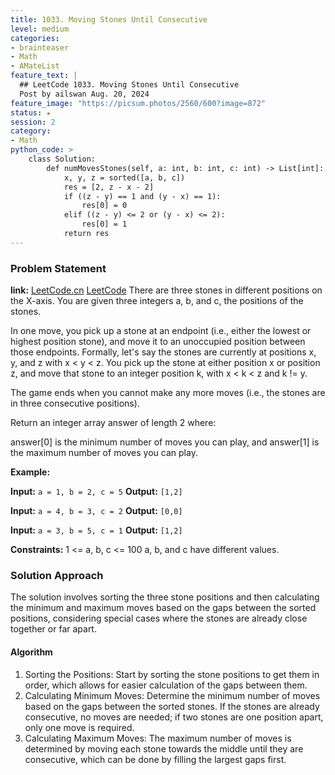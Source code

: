 ```yaml
---
title: 1033. Moving Stones Until Consecutive
level: medium
categories:
- brainteaser
- Math
- AMateList
feature_text: |
  ## LeetCode 1033. Moving Stones Until Consecutive
  Post by ailswan Aug. 20, 2024
feature_image: "https://picsum.photos/2560/600?image=872"
status: ★
session: 2
category:
- Math
python_code: >
    class Solution:
        def numMovesStones(self, a: int, b: int, c: int) -> List[int]:
            x, y, z = sorted([a, b, c])
            res = [2, z - x - 2]
            if ((z - y) == 1 and (y - x) == 1):
                res[0] = 0
            elif ((z - y) <= 2 or (y - x) <= 2):
                res[0] = 1
            return res    
---
```


### Problem Statement
**link:**
[LeetCode.cn](https://leetcode.cn/problems/moving-stones-until-consecutive/)
[LeetCode](https://leetcode.com/moving-stones-until-consecutive/)
There are three stones in different positions on the X-axis. You are given three integers a, b, and c, the positions of the stones.

In one move, you pick up a stone at an endpoint (i.e., either the lowest or highest position stone), and move it to an unoccupied position between those endpoints. Formally, let's say the stones are currently at positions x, y, and z with x < y < z. You pick up the stone at either position x or position z, and move that stone to an integer position k, with x < k < z and k != y.

The game ends when you cannot make any more moves (i.e., the stones are in three consecutive positions).

Return an integer array answer of length 2 where:

answer[0] is the minimum number of moves you can play, and
answer[1] is the maximum number of moves you can play.


**Example:**

**Input:** `a = 1, b = 2, c = 5`
**Output:** `[1,2]`

**Input:** `a = 4, b = 3, c = 2`
**Output:** `[0,0]`

**Input:** `a = 3, b = 5, c = 1`
**Output:** `[1,2]`

**Constraints:**
1 <= a, b, c <= 100
a, b, and c have different values.

### Solution Approach
The solution involves sorting the three stone positions and then calculating the minimum and maximum moves based on the gaps between the sorted positions, considering special cases where the stones are already close together or far apart.
#### Algorithm
1. Sorting the Positions: Start by sorting the stone positions to get them in order, which allows for easier calculation of the gaps between them.
2. Calculating Minimum Moves: Determine the minimum number of moves based on the gaps between the sorted stones. If the stones are already consecutive, no moves are needed; if two stones are one position apart, only one move is required.
3. Calculating Maximum Moves: The maximum number of moves is determined by moving each stone towards the middle until they are consecutive, which can be done by filling the largest gaps first.